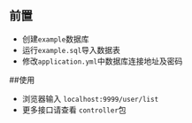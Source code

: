## 前置

- 创建`example`数据库
- 运行`example.sql`导入数据表
- 修改`application.yml`中数据库连接地址及密码

##使用

- 浏览器输入 `localhost:9999/user/list`
- 更多接口请查看 `controller`包

